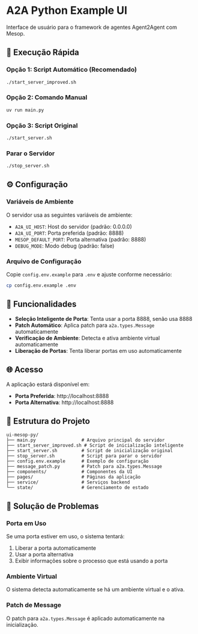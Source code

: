 # A2A Python Example UI

Interface de usuário para o framework de agentes Agent2Agent com Mesop.

## 🚀 Execução Rápida

### Opção 1: Script Automático (Recomendado)
```bash
./start_server_improved.sh
```

### Opção 2: Comando Manual
```bash
uv run main.py
```

### Opção 3: Script Original
```bash
./start_server.sh
```

### Parar o Servidor
```bash
./stop_server.sh
```

## ⚙️ Configuração

### Variáveis de Ambiente
O servidor usa as seguintes variáveis de ambiente:

- `A2A_UI_HOST`: Host do servidor (padrão: 0.0.0.0)
- `A2A_UI_PORT`: Porta preferida (padrão: 8888)
- `MESOP_DEFAULT_PORT`: Porta alternativa (padrão: 8888)
- `DEBUG_MODE`: Modo debug (padrão: false)

### Arquivo de Configuração
Copie `config.env.example` para `.env` e ajuste conforme necessário:

```bash
cp config.env.example .env
```

## 🔧 Funcionalidades

- **Seleção Inteligente de Porta**: Tenta usar a porta 8888, senão usa 8888
- **Patch Automático**: Aplica patch para `a2a.types.Message` automaticamente
- **Verificação de Ambiente**: Detecta e ativa ambiente virtual automaticamente
- **Liberação de Portas**: Tenta liberar portas em uso automaticamente

## 🌐 Acesso

A aplicação estará disponível em:
- **Porta Preferida**: http://localhost:8888
- **Porta Alternativa**: http://localhost:8888

## 📁 Estrutura do Projeto

```
ui-mesop-py/
├── main.py                 # Arquivo principal do servidor
├── start_server_improved.sh # Script de inicialização inteligente
├── start_server.sh         # Script de inicialização original
├── stop_server.sh          # Script para parar o servidor
├── config.env.example      # Exemplo de configuração
├── message_patch.py        # Patch para a2a.types.Message
├── components/             # Componentes da UI
├── pages/                  # Páginas da aplicação
├── service/                # Serviços backend
└── state/                  # Gerenciamento de estado
```

## 🐛 Solução de Problemas

### Porta em Uso
Se uma porta estiver em uso, o sistema tentará:
1. Liberar a porta automaticamente
2. Usar a porta alternativa
3. Exibir informações sobre o processo que está usando a porta

### Ambiente Virtual
O sistema detecta automaticamente se há um ambiente virtual e o ativa.

### Patch de Message
O patch para `a2a.types.Message` é aplicado automaticamente na inicialização.
